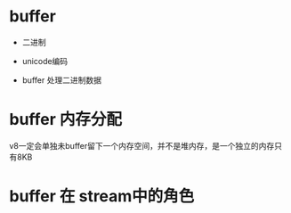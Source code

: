 # buffer 

- 二进制 

- unicode编码 

- buffer 
  处理二进制数据

# buffer 内存分配
v8一定会单独未buffer留下一个内存空间，并不是堆内存，是一个独立的内存只有8KB

# buffer 在 stream中的角色 